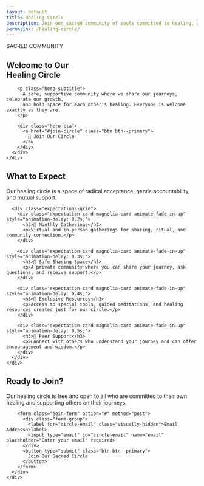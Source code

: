 ```yaml
---
layout: default
title: Healing Circle
description: Join our sacred community of souls committed to healing, growth, and supporting each other's spiritual journeys.
permalink: /healing-circle/
---
```


<div class="healing-circle-page celestial-bg">

  <!-- Hero Section -->
  <section class="circle-hero section--large">
    <div class="container">
      <div class="hero-content text-center animate-fade-in-up">
        <div class="section-badge">SACRED COMMUNITY</div>
        <h1 class="hero-title">
          Welcome to Our<br>
          <span class="text-golden">Healing Circle</span>
        </h1>

        <p class="hero-subtitle">
          A safe, supportive community where we share our journeys, celebrate our growth, 
          and hold space for each other's healing. Everyone is welcome exactly as they are.
        </p>

        <div class="hero-cta">
          <a href="#join-circle" class="btn btn--primary">
            🌙 Join Our Circle
          </a>
        </div>
      </div>
    </div>
  </section>

  <!-- What to Expect Section -->
  <section class="expectations section">
    <div class="container">
      <div class="text-center mb-4">
        <h2 class="animate-fade-in-up">What to Expect</h2>
        <p class="animate-fade-in-up" style="animation-delay: 0.1s;">
          Our healing circle is a space of radical acceptance, gentle accountability, and mutual support.
        </p>
      </div>

      <div class="expectations-grid">
        <div class="expectation-card magnolia-card animate-fade-in-up" style="animation-delay: 0.2s;">
          <h3>🌙 Monthly Gatherings</h3>
          <p>Virtual and in-person gatherings for sharing, ritual, and community connection.</p>
        </div>

        <div class="expectation-card magnolia-card animate-fade-in-up" style="animation-delay: 0.3s;">
          <h3>💬 Safe Sharing Space</h3>
          <p>A private community where you can share your journey, ask questions, and receive support.</p>
        </div>

        <div class="expectation-card magnolia-card animate-fade-in-up" style="animation-delay: 0.4s;">
          <h3>🎁 Exclusive Resources</h3>
          <p>Access to special tools, guided meditations, and healing resources created just for our circle.</p>
        </div>

        <div class="expectation-card magnolia-card animate-fade-in-up" style="animation-delay: 0.5s;">
          <h3>🤝 Peer Support</h3>
          <p>Connect with others who understand your journey and can offer encouragement and wisdom.</p>
        </div>
      </div>
    </div>
  </section>

  <!-- Join Section -->
  <section id="join-circle" class="join-section section section--accent">
    <div class="container text-center">
      <div class="animate-fade-in-up">
        <h2>Ready to Join?</h2>
        <p>
          Our healing circle is free and open to all who are committed to their own 
          healing and supporting others on their journeys.
        </p>
        
        <form class="join-form" action="#" method="post">
          <div class="form-group">
            <label for="circle-email" class="visually-hidden">Email Address</label>
            <input type="email" id="circle-email" name="email" placeholder="Enter your email" required>
          </div>
          <button type="submit" class="btn btn--primary">
            Join Our Sacred Circle
          </button>
        </form>
      </div>
    </div>
  </section>

</div>

<style>
.expectations-grid {
  display: grid;
  grid-template-columns: repeat(auto-fit, minmax(250px, 1fr));
  gap: 2rem;
  margin-top: 3rem;
}

.expectation-card {
  text-align: center;
  padding: 2.5rem 2rem;
}

.expectation-card h3 {
  color: var(--color-golden-yellow);
  margin-bottom: 1rem;
}

.join-form {
  max-width: 400px;
  margin: 2rem auto 0;
  display: flex;
  gap: 1rem;
}

.join-form .form-group {
  flex: 1;
}

.join-form input {
  width: 100%;
  padding: 1rem;
  border: 1px solid rgba(255, 255, 255, 0.2);
  border-radius: 0.5rem;
  background: rgba(255, 255, 255, 0.1);
  color: var(--color-pure-white);
}

.join-form input::placeholder {
  color: rgba(255, 255, 255, 0.6);
}

@media (max-width: 768px) {
  .join-form {
    flex-direction: column;
  }
}
</style>
